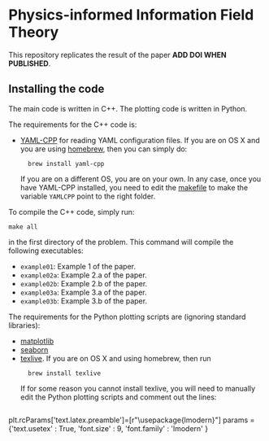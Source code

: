 # Physics-informed Information Field Theory

This repository replicates the result of the paper **ADD DOI WHEN PUBLISHED**.

## Installing the code

The main code is written in C++.
The plotting code is written in Python.

The requirements for the C++ code is:
+ [YAML-CPP](https://github.com/jbeder/yaml-cpp) for reading YAML configuration
  files. If you are on OS X and you are using
  [homebrew](https://brew.sh), then you can simply do:
  ```
    brew install yaml-cpp
  ```
  If you are on a different OS, you are on your own.
  In any case, once you have YAML-CPP installed, you need to edit the
  [makefile](./makefile) to make the variable `YAMLCPP` point to the right
  folder.

To compile the C++ code, simply run:
```
make all
```
in the first directory of the problem.
This command will compile the following executables:
+ `example01`: Example 1 of the paper.
+ `example02a`: Example 2.a of the paper.
+ `example02b`: Example 2.b of the paper.
+ `example03a`: Example 3.a of the paper.
+ `example03b`: Example 3.b of the paper. 

The requirements for the Python plotting scripts are (ignoring standard libraries):
+ [matplotlib](https://matplotlib.org)
+ [seaborn](https://seaborn.pydata.org)
+ [texlive](https://tug.org/texlive/). If you are on OS X and using homebrew,
  then run
  ```
    brew install texlive
  ```
  If for some reason you cannot install texlive, you will need to manually edit
  the Python plotting scripts and comment out the lines:
  ```
plt.rcParams['text.latex.preamble']=[r"\usepackage{lmodern}"]
params = {'text.usetex' : True,
          'font.size' : 9,
          'font.family' : 'lmodern'
          }
  ```
